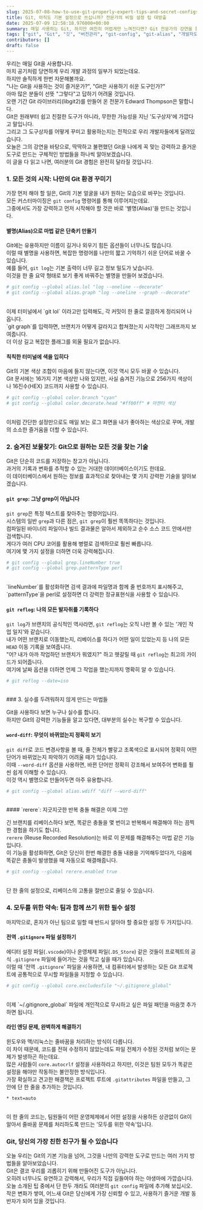 ```yaml
---
slug: 2025-07-08-how-to-use-git-properly-expert-tips-and-secret-configs
title: Git, 아직도 기본 설정으로 쓰십니까? 전문가의 비밀 설정 팁 대방출
date: 2025-07-09 12:58:18.976000+00:00
summary: 매일 사용하는 Git, 하지만 여전히 어렵게만 느껴진다면? Git 전문가의 강연을 통해 커스터마이징, 고급 검색, 충돌 해결 등 생산성을 극대화하는 비밀 설정과 팁을 알아봅니다.
tags: ["git", "Git", "깃", "버전관리", "git-config", "git-alias", "개발자도구"]
contributors: []
draft: false
---
```


우리는 매일 Git을 사용합니다.<br />
마치 공기처럼 당연하게 우리 개발 과정의 일부가 되었는데요.<br />
하지만 솔직하게 한번 자문해볼까요.<br />
"나는 Git을 사용하는 것이 즐거운가?", "Git은 사용하기 쉬운 도구인가?"<br />
아마 많은 분들이 선뜻 "그렇다"고 답하기 어려울 것입니다.<br />
오랜 기간 Git 라이브러리(libgit2)를 만들어 온 전문가 Edward Thompson은 말합니다.<br />
Git은 원래부터 쉽고 친절한 도구가 아니라, 무한한 가능성을 지닌 '도구상자'에 가깝다고 말입니다.<br />
그리고 그 도구상자를 어떻게 꾸미고 활용하는지는 전적으로 우리 개발자들에게 달려있습니다.<br />
오늘은 그의 강연을 바탕으로, 딱딱하고 불편했던 Git을 나에게 꼭 맞는 강력하고 즐거운 도구로 만드는 구체적인 방법들을 하나씩 알아보겠습니다.<br />
이 글을 다 읽고 나면, 여러분의 Git 경험은 완전히 달라질 것입니다.<br />

### 1. 모든 것의 시작: 나만의 Git 환경 꾸미기

가장 먼저 해야 할 일은, Git의 기본 얼굴을 내가 원하는 모습으로 바꾸는 것입니다.<br />
모든 커스터마이징은 `git config` 명령어를 통해 이루어지는데요.<br />
그중에서도 가장 강력하고 먼저 시작해야 할 것은 바로 '별명(Alias)'을 만드는 것입니다.<br />

#### 별명(Alias)으로 마법 같은 단축키 만들기

Git에는 유용하지만 이름이 길거나 외우기 힘든 옵션들이 너무나도 많습니다.<br />
이럴 때 별명을 사용하면, 복잡한 명령어를 나만의 짧고 기억하기 쉬운 단어로 바꿀 수 있습니다.<br />
예를 들어, `git log`는 기본 출력이 너무 길고 정보 밀도가 낮습니다.<br />
이것을 한 줄 요약 형태로 보기 좋게 바꿔주는 별명을 만들어 보겠습니다.<br />

```bash
# git config --global alias.lol "log --oneline --decorate"
# git config --global alias.graph "log --oneline --graph --decorate"
```
<br />
이제 터미널에서 `git lol` 이라고만 입력해도, 각 커밋이 한 줄로 깔끔하게 정리되어 나옵니다.<br />
`git graph`를 입력하면, 브랜치가 어떻게 갈라지고 합쳐졌는지 시각적인 그래프까지 보여줍니다.<br />
더 이상 길고 복잡한 플래그를 외울 필요가 없습니다.<br />

#### 칙칙한 터미널에 색을 입히다

Git의 기본 색상 조합이 마음에 들지 않는다면, 이것 역시 모두 바꿀 수 있습니다.<br />
Git 문서에는 16가지 기본 색상만 나와 있지만, 사실 숨겨진 기능으로 256가지 색상이나 16진수(HEX) 코드까지 사용할 수 있습니다.<br />

```bash
# git config --global color.branch "cyan"
# git config --global color.decorate.head "#ff00ff" # 마젠타 색상
```
<br />
이처럼 간단한 설정만으로도 매일 보는 로그 화면을 내가 좋아하는 색상으로 꾸며, 개발의 소소한 즐거움을 더할 수 있습니다.<br />

### 2. 숨겨진 보물찾기: Git으로 원하는 모든 것을 찾는 기술

Git은 단순히 코드를 저장하는 창고가 아닙니다.<br />
과거의 기록과 변화를 추적할 수 있는 거대한 데이터베이스이기도 한데요.<br />
이 데이터베이스에서 원하는 정보를 효과적으로 찾아내는 몇 가지 강력한 기술을 알아보겠습니다.<br />

#### `git grep`: 그냥 grep이 아닙니다

`git grep`은 특정 텍스트를 찾아주는 명령어입니다.<br />
시스템의 일반 `grep`과 다른 점은, `git grep`이 훨씬 똑똑하다는 것입니다.<br />
컴파일된 바이너리 파일이나 빌드 결과물은 알아서 제외하고 순수 소스 코드 안에서만 검색합니다.<br />
게다가 여러 CPU 코어를 활용해 병렬로 검색하므로 훨씬 빠릅니다.<br />
여기에 몇 가지 설정을 더하면 더욱 강력해집니다.<br />

```bash
# git config --global grep.lineNumber true
# git config --global grep.patternType perl
```
<br />
`lineNumber`를 활성화하면 검색 결과에 파일명과 함께 줄 번호까지 표시해주고, `patternType`을 perl로 설정하면 더 강력한 정규표현식을 사용할 수 있습니다.<br />

#### `git reflog`: 나의 모든 발자취를 기록하다

`git log`가 브랜치의 공식적인 역사라면, `git reflog`는 오직 나만 볼 수 있는 '개인 작업 일지'와 같습니다.<br />
내가 어떤 브랜치로 이동했는지, 리베이스를 하다가 어떤 일이 있었는지 등 나의 모든 `HEAD` 이동 기록을 보여줍니다.<br />
"어? 내가 아까 작업하던 브랜치가 뭐였지?" 하고 헷갈릴 때 `git reflog`는 최고의 가이드가 되어줍니다.<br />
여기에 날짜 옵션을 더하면 언제 그 작업을 했는지까지 명확히 알 수 있습니다.<br />

```bash
# git reflog --date=iso
```
<br />
### 3. 실수를 두려워하지 않게 만드는 마법들

Git을 사용하다 보면 누구나 실수를 합니다.<br />
하지만 Git의 강력한 기능들을 알고 있다면, 대부분의 실수는 복구할 수 있습니다.<br />

#### `word-diff`: 무엇이 바뀌었는지 정확히 보기

`git diff`로 코드 변경사항을 볼 때, 줄 전체가 빨갛고 초록색으로 표시되어 정확히 어떤 단어가 바뀌었는지 파악하기 어려울 때가 있습니다.<br />
이때 `--word-diff` 옵션을 사용하면, 바뀐 단어만 정확히 강조해서 보여주어 변화를 훨씬 쉽게 이해할 수 있습니다.<br />
이것 역시 별명으로 만들어두면 아주 유용합니다.<br />

```bash
# git config --global alias.wdiff "diff --word-diff"
```
<br />
#### `rerere`: 지긋지긋한 반복 충돌 해결은 이제 그만

긴 브랜치를 리베이스하다 보면, 똑같은 충돌을 몇 번이고 반복해서 해결해야 하는 끔찍한 경험을 하기도 합니다.<br />
`rerere` (Reuse Recorded Resolution)는 바로 이 문제를 해결해주는 마법 같은 기능입니다.<br />
이 기능을 활성화하면, Git은 당신이 한번 해결한 충돌 내용을 기억해두었다가, 다음에 똑같은 충돌이 발생했을 때 자동으로 해결해줍니다.<br />

```bash
# git config --global rerere.enabled true
```
<br />
단 한 줄의 설정으로, 리베이스의 고통을 절반으로 줄일 수 있습니다.<br />

### 4. 모두를 위한 약속: 팀과 함께 쓰기 위한 필수 설정

마지막으로, 혼자가 아닌 팀으로 일할 때 반드시 알아야 할 중요한 설정 두 가지입니다.<br />

#### 전역 `.gitignore` 파일 설정하기

에디터 설정 파일(`.vscode`)이나 운영체제 파일(`.DS_Store`) 같은 것들이 프로젝트의 공식 `.gitignore` 파일에 들어가는 것을 막고 싶을 때가 있습니다.<br />
이럴 때 '전역 `.gitignore`' 파일을 사용하면, 내 컴퓨터에서 발생하는 모든 Git 프로젝트에 공통적으로 무시할 파일들을 지정할 수 있습니다.<br />

```bash
# git config --global core.excludesfile "~/.gitignore_global"
```
<br />
이제 `~/.gitignore_global` 파일에 개인적으로 무시하고 싶은 파일 패턴을 마음껏 추가하면 됩니다.<br />

#### 라인 엔딩 문제, 완벽하게 해결하기

윈도우와 맥/리눅스는 줄바꿈을 처리하는 방식이 다릅니다.<br />
이 차이 때문에, 코드를 전혀 수정하지 않았는데도 파일 전체가 수정된 것처럼 보이는 문제가 발생하곤 하는데요.<br />
많은 사람들이 `core.autocrlf` 설정을 사용하라고 하지만, 이것은 팀원 모두가 똑같은 설정을 해야만 작동하는 불안정한 방식입니다.<br />
가장 확실하고 견고한 해결책은 프로젝트 루트에 `.gitattributes` 파일을 만들고, 그 안에 단 한 줄을 추가하는 것입니다.<br />

```
* text=auto
```
<br />
이 한 줄의 코드는, 팀원들이 어떤 운영체제에서 어떤 설정을 사용하든 상관없이 Git이 알아서 줄바꿈 문제를 처리하도록 만드는 '모두를 위한 약속'입니다.<br />

### Git, 당신의 가장 친한 친구가 될 수 있습니다

오늘 우리는 Git의 기본 기능을 넘어, 그것을 나만의 강력한 도구로 만드는 여러 가지 방법들을 알아보았습니다.<br />
Git은 결코 우리를 괴롭히기 위해 만들어진 도구가 아닙니다.<br />
오히려 너무나도 유연하고 강력해서, 우리가 직접 길들여야 하는 야생마에 가깝습니다.<br />
오늘 소개된 팁 중에서 단 한두 개라도 여러분의 `git config` 파일에 추가해 보십시오.<br />
작은 변화가 쌓여, 어느새 Git은 당신에게 가장 신뢰할 수 있고, 사용하기 즐거운 개발 동반자가 되어 있을 것입니다.<br />
